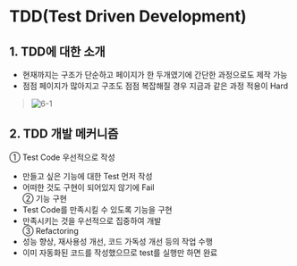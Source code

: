# TDD(Test Driven Development)

## 1. TDD에 대한 소개
- 현재까지는 구조가 단순하고 페이지가 한 두개였기에 간단한 과정으로도 제작 가능  
- 점점 페이지가 많아지고 구조도 점점 복잡해질 경우 지금과 같은 과정 적용이 Hard  
> ![6-1](https://user-images.githubusercontent.com/48504392/79629090-6f856980-8181-11ea-8743-19fed2aec1e5.png)  

## 2. TDD 개발 메커니즘  
① Test Code 우선적으로 작성  
- 만들고 싶은 기능에 대한 Test 먼저 작성  
- 어떠한 것도 구현이 되어있지 않기에 Fail  
② 기능 구현  
- Test Code를 만족시킬 수 있도록 기능을 구현  
- 만족시키는 것을 우선적으로 집중하여 개발  
③ Refactoring  
- 성능 향상, 재사용성 개선, 코드 가독성 개선 등의 작업 수행  
- 이미 자동화된 코드를 작성했으므로 test를 실행만 하면 완료  
